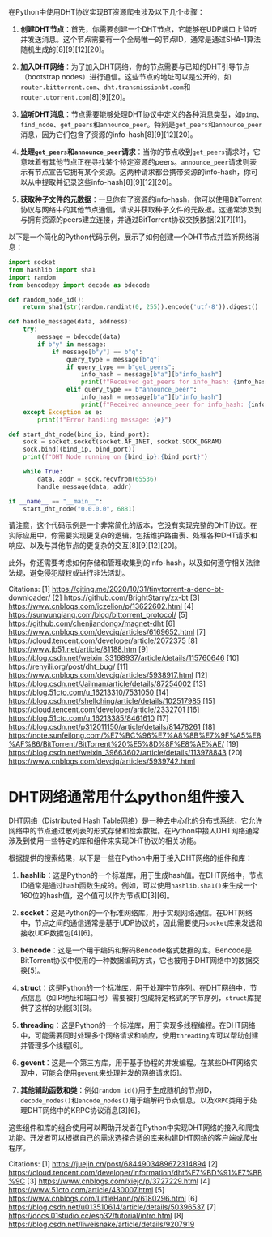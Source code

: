 在Python中使用DHT协议实现BT资源爬虫涉及以下几个步骤：

1. **创建DHT节点**：首先，你需要创建一个DHT节点，它能够在UDP端口上监听并发送消息。这个节点需要有一个全局唯一的节点ID，通常是通过SHA-1算法随机生成的[8][9][12][20]。

2. **加入DHT网络**：为了加入DHT网络，你的节点需要与已知的DHT引导节点（bootstrap nodes）进行通信。这些节点的地址可以是公开的，如`router.bittorrent.com`、`dht.transmissionbt.com`和`router.utorrent.com`[8][9][20]。

3. **监听DHT消息**：节点需要能够处理DHT协议中定义的各种消息类型，如`ping`、`find_node`、`get_peers`和`announce_peer`。特别是`get_peers`和`announce_peer`消息，因为它们包含了资源的info-hash[8][9][12][20]。

4. **处理`get_peers`和`announce_peer`请求**：当你的节点收到`get_peers`请求时，它意味着有其他节点正在寻找某个特定资源的peers。`announce_peer`请求则表示有节点宣告它拥有某个资源。这两种请求都会携带资源的info-hash，你可以从中提取并记录这些info-hash[8][9][12][20]。

5. **获取种子文件的元数据**：一旦你有了资源的info-hash，你可以使用BitTorrent协议与网络中的其他节点通信，请求并获取种子文件的元数据。这通常涉及到与拥有资源的peers建立连接，并通过BitTorrent协议交换数据[2][7][11]。

以下是一个简化的Python代码示例，展示了如何创建一个DHT节点并监听网络消息：

```python
import socket
from hashlib import sha1
import random
from bencodepy import decode as bdecode

def random_node_id():
    return sha1(str(random.randint(0, 255)).encode('utf-8')).digest()

def handle_message(data, address):
    try:
        message = bdecode(data)
        if b"y" in message:
            if message[b"y"] == b"q":
                query_type = message[b"q"]
                if query_type == b"get_peers":
                    info_hash = message[b"a"][b"info_hash"]
                    print(f"Received get_peers for info_hash: {info_hash.hex()}")
                elif query_type == b"announce_peer":
                    info_hash = message[b"a"][b"info_hash"]
                    print(f"Received announce_peer for info_hash: {info_hash.hex()}")
    except Exception as e:
        print(f"Error handling message: {e}")

def start_dht_node(bind_ip, bind_port):
    sock = socket.socket(socket.AF_INET, socket.SOCK_DGRAM)
    sock.bind((bind_ip, bind_port))
    print(f"DHT Node running on {bind_ip}:{bind_port}")

    while True:
        data, addr = sock.recvfrom(65536)
        handle_message(data, addr)

if __name__ == "__main__":
    start_dht_node("0.0.0.0", 6881)
```

请注意，这个代码示例是一个非常简化的版本，它没有实现完整的DHT协议。在实际应用中，你需要实现更复杂的逻辑，包括维护路由表、处理各种DHT请求和响应、以及与其他节点的更复杂的交互[8][9][12][20]。

此外，你还需要考虑如何存储和管理收集到的info-hash，以及如何遵守相关法律法规，避免侵犯版权或进行非法活动。

Citations:
[1] https://cjting.me/2020/10/31/tinytorrent-a-deno-bt-downloader/
[2] https://github.com/BrightStarry/zx-bt
[3] https://www.cnblogs.com/iczelion/p/13622602.html
[4] https://sunyunqiang.com/blog/bittorrent_protocol/
[5] https://github.com/chenjiandongx/magnet-dht
[6] https://www.cnblogs.com/devcjq/articles/6169652.html
[7] https://cloud.tencent.com/developer/article/2072375
[8] https://www.jb51.net/article/81188.htm
[9] https://blog.csdn.net/weixin_33168937/article/details/115760646
[10] https://renyili.org/post/dht_bug/
[11] https://www.cnblogs.com/devcjq/articles/5938917.html
[12] https://blog.csdn.net/Jailman/article/details/87254002
[13] https://blog.51cto.com/u_16213310/7531050
[14] https://blog.csdn.net/shellching/article/details/102517985
[15] https://cloud.tencent.com/developer/article/2332701
[16] https://blog.51cto.com/u_16213385/8461610
[17] https://blog.csdn.net/p312011150/article/details/81478261
[18] https://note.sunfeilong.com/%E7%BC%96%E7%A8%8B%E7%9F%A5%E8%AF%86/BitTorrent/BitTorrent%20%E5%8D%8F%E8%AE%AE/
[19] https://blog.csdn.net/weixin_39663602/article/details/113978843
[20] https://www.cnblogs.com/devcjq/articles/5939742.html


# DHT网络通常用什么python组件接入
DHT网络（Distributed Hash Table网络）是一种去中心化的分布式系统，它允许网络中的节点通过散列表的形式存储和检索数据。在Python中接入DHT网络通常涉及到使用一些特定的库和组件来实现DHT协议的相关功能。

根据提供的搜索结果，以下是一些在Python中用于接入DHT网络的组件和库：

1. **hashlib**：这是Python的一个标准库，用于生成hash值。在DHT网络中，节点ID通常是通过hash函数生成的。例如，可以使用`hashlib.sha1()`来生成一个160位的hash值，这个值可以作为节点ID[3][6]。

2. **socket**：这是Python的一个标准网络库，用于实现网络通信。在DHT网络中，节点之间的通信通常是基于UDP协议的，因此需要使用`socket`库来发送和接收UDP数据包[4][6]。

3. **bencode**：这是一个用于编码和解码Bencode格式数据的库。Bencode是BitTorrent协议中使用的一种数据编码方式，它也被用于DHT网络中的数据交换[5]。

4. **struct**：这是Python的一个标准库，用于处理字节序列。在DHT网络中，节点信息（如IP地址和端口号）需要被打包成特定格式的字节序列，`struct`库提供了这样的功能[3][6]。

5. **threading**：这是Python的一个标准库，用于实现多线程编程。在DHT网络中，可能需要同时处理多个网络请求和响应，使用`threading`库可以帮助创建并管理多个线程[6]。

6. **gevent**：这是一个第三方库，用于基于协程的并发编程。在某些DHT网络实现中，可能会使用`gevent`来处理并发的网络请求[5]。

7. **其他辅助函数和类**：例如`random_id()`用于生成随机的节点ID，`decode_nodes()`和`encode_nodes()`用于编解码节点信息，以及`KRPC`类用于处理DHT网络中的KRPC协议消息[3][6]。

这些组件和库的组合使用可以帮助开发者在Python中实现DHT网络的接入和爬虫功能。开发者可以根据自己的需求选择合适的库来构建DHT网络的客户端或爬虫程序。

Citations:
[1] https://juejin.cn/post/6844903489672314894
[2] https://cloud.tencent.com/developer/information/dht%E7%BD%91%E7%BB%9C
[3] https://www.cnblogs.com/xiejc/p/3727229.html
[4] https://www.51cto.com/article/430007.html
[5] https://www.cnblogs.com/LittleHann/p/6180296.html
[6] https://blog.csdn.net/u013510614/article/details/50396537
[7] https://docs.01studio.cc/esp32/tutorial/intro.html
[8] https://blog.csdn.net/liweisnake/article/details/9207919
